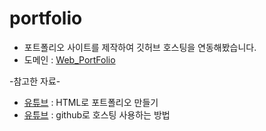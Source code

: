 # portfolio
* 포트폴리오 사이트를 제작하여 깃허브 호스팅을 연동해봤습니다.
* 도메인 : [Web_PortFolio](https://taeng2cda.github.io/portfolio/)


-참고한 자료-
* [유튜브](https://www.youtube.com/watch?v=NhXyRTZC28s) : HTML로 포트폴리오 만들기
* [유튜브](https://www.youtube.com/watch?v=n1wvs7xuUYk) : github로 호스팅 사용하는 방법

